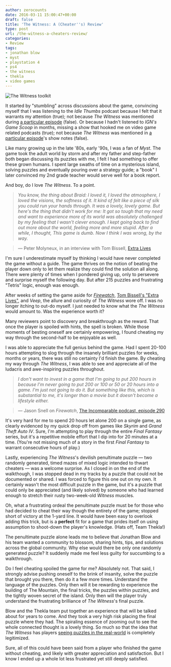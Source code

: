 ```yaml
---
author: zerocounts
date: 2016-03-11 15:00:47+00:00
draft: false
title: 'The Witness: A (Cheater''s) Review'
type: post
url: /the-witness-a-cheaters-review/
categories:
- Review
tags:
- jonathan blow
- myst
- playstation 4
- ps4
- the witness
- thekla
- video games
---
```


![The Witness toolkit](/the-witness-toolkit.jpg)

It started by "stumbling" across discussions about the game, convincing myself that I was listening to the _Idle Thumbs_ podcast because I felt that it warrants my attention (true); not because _The Witness_ was mentioned during [a particular episode](https://www.idlethumbs.net/idlethumbs/episodes/the-bears-black-heart) (false). Or because I hadn't listened to _IGN's Game Scoop_ in months, missing a show that hooked me on video game related podcasts (true); not because _The Witness_ was mentioned in [a particular episode](http://m.ign.com/articles/2016/02/05/game-scoop-376-is-the-witness-a-stealth-metroidvania-game)'s show notes (false).

Like many growing up in the late '80s, early '90s, I was a fan of _Myst_. The game took the adult world by storm and after my father and step-father both began discussing its puzzles with me, I felt I had something to offer these grown humans. I spent large swaths of time on a mysterious island, solving puzzles and eventually pouring over a strategy guide; a "book" I later convinced my 2nd grade teacher would serve well for a book report.

And boy, do I love _The Witness_. To a point.

> _You know, the thing about Braid: I loved it, I loved the atmosphere, I loved the visions, the softness of it. It kind of felt like a piece of silk you could run your hands through. It was a lovely, lovely game. But here's the thing that didn't work for me: It got so tough that my need and want to experience more of its world was absolutely challenged by my feeling that I wasn't clever enough. I kept going back to find out more about the world, feeling more and more stupid. After a while, I thought, This game is dumb. Now I think I was wrong, by the way._

> — Peter Molyneux, in an interview with Tom Bissell, [Extra Lives](http://www.penguinrandomhouse.com/books/13989/extra-lives-by-tom-bissell/9780307474315/)

I'm sure I underestimate myself by thinking I would have never completed the game without a guide. The game thrives on the notion of beating the player down only to let them realize they could find the solution all along. There were plenty of times when I pondered giving up, only to persevere and surprise myself the following day. But after 215 puzzles and frustrating "Tetris" logic, enough was enough.

After weeks of setting the game aside for [_Firewatch_](/2016/02/21/firewatch-review/), [Tom Bissell's "Extra Lives"](http://www.penguinrandomhouse.com/books/13989/extra-lives-by-tom-bissell/9780307474315/), and _Veep_, the allure and curiosity of _The Witness_ wore off. I was no longer itching to out-do myself. I just needed to know what the _The Witness_ would amount to. Was the experience worth it?

Many reviewers point to discovery and breakthrough as the reward. That once the player is spoiled with hints, the spell is broken. While those moments of besting oneself are certainly empowering, I found cheating my way through the second-half to be enjoyable as well.

I was able to appreciate the full genius behind the game. Had I spent 20-100 hours attempting to slog through the insanely brilliant puzzles for weeks, months or years, there was still no certainty I'd finish the game. By cheating my way through _The Witness_, I was able to see and appreciate all of the ludacris and awe-inspiring puzzles throughout.

> _I don't want to invest in a game that I'm going to put 200 hours in because I'm never going to put 200 or 100 or 50 or 20 hours into a game. I'm just not going to do it. But something like this, which is substantial to me, it's longer than a movie but it doesn't become a lifestyle either._

> — Jason Snell on _Firewatch_, [The Incomparable podcast, episode 290](https://www.theincomparable.com/theincomparable/290/index.php)

It's very hard for me to spend 20 hours let alone 200 on a single game, as clearly evidenced by my quick drop off from games like _Skyrim_ and _Grand Theft Auto IV_. Sure, I'm attempting to play through the entire _Final Fantasy_ series, but it's a repetitive mobile effort that I dip into for 20 minutes at a time. (You're not missing much of a story in the first _Final Fantasy_ to warrant consecutive hours of play.)

Lastly, experiencing _The Witness_'s devilish penultimate puzzle — two randomly generated, timed mazes of mixed logic intended to thwart cheaters — was a welcome surprise. As I closed in on the end of the walkthough, I was stopped dead in my tracks by a puzzle that could not be documented or shared. I was forced to figure this one out on my own. It certainly wasn't the most difficult puzzle in the game, but it's a puzzle that could only be appreciated (and likely solved) by someone who had learned enough to stretch their rusty two-week-old _Witness_ muscles.

Oh, what a frustrating ordeal the penultimate puzzle must be for those who had decided to cheat their way though the entirety of the game; stopped short of victory at the 1-yard line. It would have been easy to overlook adding this trick, but is a **perfect** fit for a game that prides itself on using assumption to shoot-down the player's knowledge. (Hats off, Team Thekla!)

The penultimate puzzle alone leads me to believe that Jonathan Blow and his team wanted a community to blossom, sharing hints, tips, and solutions across the global community. Why else would there be only one randomly generated puzzle? It suddenly made me feel less guilty for succumbing to a walkthrough.

Do I feel cheating spoiled the game for me? Absolutely not. That said, I strongly advise pushing oneself to the brink of insanity, solve the puzzle that brought you there, then do it a few more times. Understand the language of the puzzles. Only then will it be rewarding to experience the building of The Mountain, the final tricks, the puzzles within puzzles, and the tightly woven secret of the island. Only then will the player truly understand the frustrating brilliance of _The Witness_'s final puzzle.

Blow and the Thekla team put together an experience that will be talked about for years to come. And they took a very high risk placing the final puzzle where they had. The spiraling essence of zooming out to see the whole connected thought is a lovely thing. So much so that the idea that _The Witness_ has players [seeing puzzles in the real-world](https://twitter.com/peerign/status/693896418717601792) is completely legitimized.

Sure, all of this could have been said from a player who finished the game without cheating, and likely with greater appreciation and satisfaction. But I know I ended up a whole lot less frustrated yet still deeply satisfied.